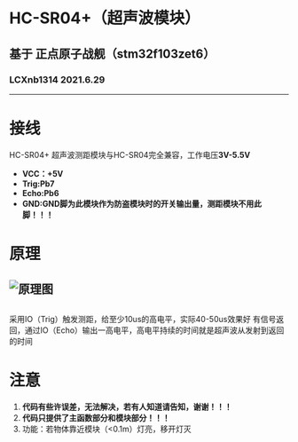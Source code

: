 # HC-SR04+（超声波模块）
## 基于 正点原子战舰（stm32f103zet6）

### LCXnb1314 2021.6.29
***
# 接线
HC-SR04+ 超声波测距模块与HC-SR04完全兼容，工作电压**3V-5.5V**
- **VCC：+5V**
- **Trig:Pb7**
- **Echo:Pb6**
- **GND:GND脚为此模块作为防盗模块时的开关输出量，测距模块不用此脚！！！**

# 原理
## ![原理图](https://img1.baidu.com/it/u=3720495336,2999906006&fm=26&fmt=auto&gp=0.jpg)

## 
采用IO（Trig）触发测距，给至少10us的高电平，实际40-50us效果好
有信号返回，通过IO（Echo）输出一高电平，高电平持续的时间就是超声波从发射到返回的时间

# 注意
1. **代码有些许误差，无法解决，若有人知道请告知，谢谢！！！**
2. **代码只提供了主函数部分和模块部分！！！**
3. 功能：若物体靠近模块（<0.1m）灯亮，移开灯灭
